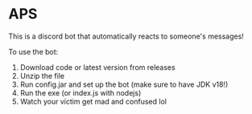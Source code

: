 # APS
This is a discord bot that automatically reacts to someone's messages!

To use the bot:
1. Download code or latest version from releases
2. Unzip the file
3. Run config.jar and set up the bot (make sure to have JDK v18!)
4. Run the exe (or index.js with nodejs)
5. Watch your victim get mad and confused lol
